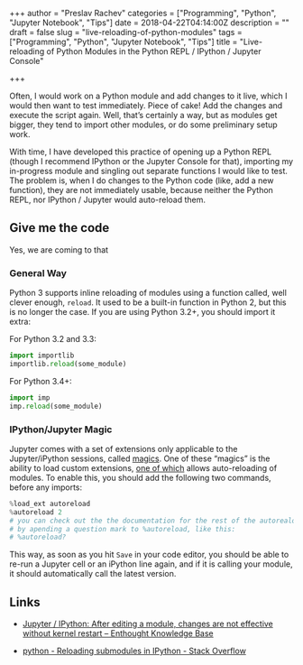 +++
author = "Preslav Rachev"
categories = ["Programming", "Python", "Jupyter Notebook", "Tips"]
date = 2018-04-22T04:14:00Z
description = ""
draft = false
slug = "live-reloading-of-python-modules"
tags = ["Programming", "Python", "Jupyter Notebook", "Tips"]
title = "Live-reloading of Python Modules in the Python REPL / IPython / Jupyter Console"

+++

Often, I would work on a Python module and add changes to it live, which I would then want to test immediately. Piece of cake! Add the changes and execute the script again. Well, that’s certainly a way, but as modules get bigger, they tend to import other modules, or do some preliminary setup work. 

With time, I have developed this practice of opening up a Python REPL (though I recommend IPython or the Jupyter Console for that), importing my in-progress module and singling out separate functions I would like to test. The problem is, when I do changes to the Python code (like, add a new function), they are not immediately usable, because neither the Python REPL, nor IPython / Jupyter would auto-reload them. 

## Give me the code
Yes, we are coming to that
### General Way

Python 3 supports inline reloading of modules using a function called, well clever enough, `reload`. It used to be a built-in function in Python 2, but this is no longer the case. If you are using Python 3.2+, you should import it extra:

For Python 3.2 and 3.3:

```python
import importlib
importlib.reload(some_module)
```

For Python 3.4+:

```python
import imp
imp.reload(some_module)
```

### IPython/Jupyter Magic
Jupyter comes with a set of extensions only applicable to the Jupyter/iPython sessions, called [magics](https://ipython.org/ipython-doc/3/interactive/magics.html). One of these “magics” is the ability to load custom extensions, [one of which](http://ipython.readthedocs.io/en/stable/config/extensions/index.html) allows auto-reloading of modules. To enable this, you should add the following two commands, before any imports:

```python
%load_ext autoreload
%autoreload 2
# you can check out the the documentation for the rest of the autoreaload modes
# by apending a question mark to %autoreload, like this:
# %autoreload?
```

This way, as soon as you hit `Save` in your code editor, you should be able to re-run a Jupyter cell or an iPython line again, and if it is calling your  module, it should automatically call the latest version.

## Links
- [Jupyter / IPython: After editing a module, changes are not effective without kernel restart – Enthought Knowledge Base](https://support.enthought.com/hc/en-us/articles/204469240-Jupyter-IPython-After-editing-a-module-changes-are-not-effective-without-kernel-restart)

- [python - Reloading submodules in IPython - Stack Overflow](https://stackoverflow.com/questions/5364050/reloading-submodules-in-ipython#5399339)



